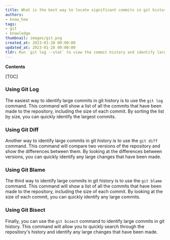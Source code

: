 ```yaml
---
title: What is the best way to locate significant commits in git history?
authors:
- know_how
tags:
- git
- knowledge
thumbnail: images/git.png
created_at: 2023-01-28 00:00:00
updated_at: 2023-01-28 00:00:00
tldr: Run `git log --stat` to view the commit history and identify large commits based on the number of files and lines changed.
---
```


**Contents**

[TOC]

### Using Git Log

The easiest way to identify large commits in git history is to use the `git log` command. This command will show a list of all the commits that have been made to the repository, including the size of each commit. By sorting the list by size, you can quickly identify the largest commits.

### Using Git Diff

Another way to identify large commits in git history is to use the `git diff` command. This command will compare two versions of the repository and show the differences between them. By looking at the differences between versions, you can quickly identify any large changes that have been made.

### Using Git Blame

The third way to identify large commits in git history is to use the `git blame` command. This command will show a list of all the commits that have been made to the repository, including the size of each commit. By looking at the size of each commit, you can quickly identify any large commits.

### Using Git Bisect

Finally, you can use the `git bisect` command to identify large commits in git history. This command will allow you to quickly search through the repository's history and identify any large changes that have been made.
